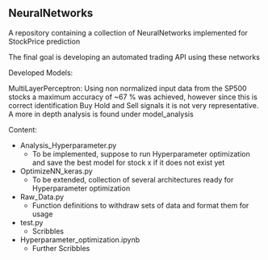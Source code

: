 ## NeuralNetworks

A repository containing a collection of NeuralNetworks implemented for StockPrice prediction

The final goal is developing an automated trading API using these networks



Developed Models:

MultiLayerPerceptron: Using non normalized input data from the SP500 stocks a maximum accuracy of ~67 % was achieved, however since this is correct identification Buy Hold and Sell signals it is not very representative. A more in depth analysis is found under model_analysis




Content:
- Analysis_Hyperparameter.py
    - To be implemented, suppose to run Hyperparameter optimization and save the best model for stock x if it does not exist yet
- OptimizeNN_keras.py
    - To be extended, collection of several architectures ready for Hyperparameter optimization
- Raw_Data.py
    - Function definitions to withdraw sets of data and format them for usage
- test.py
    - Scribbles
- Hyperparameter_optimization.ipynb
    - Further Scribbles
